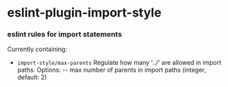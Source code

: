 # eslint-plugin-import-style

### eslint rules for import statements

Currently containing:

* `import-style/max-parents` Regulate how many '../' are allowed in import
  paths. Options: -- max number of parents in import paths (integer, default: 2)
